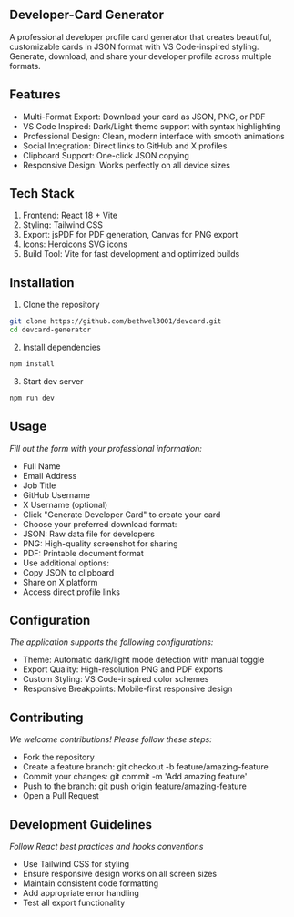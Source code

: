 ## Developer-Card Generator
A professional developer profile card generator that creates beautiful, customizable cards in JSON format with VS Code-inspired styling. Generate, download, and share your developer profile across multiple formats.

## Features
- Multi-Format Export: Download your card as JSON, PNG, or PDF
- VS Code Inspired: Dark/Light theme support with syntax highlighting
- Professional Design: Clean, modern interface with smooth animations
- Social Integration: Direct links to GitHub and X profiles
- Clipboard Support: One-click JSON copying
- Responsive Design: Works perfectly on all device sizes

## Tech Stack
1. Frontend: React 18 + Vite
2. Styling: Tailwind CSS
3. Export: jsPDF for PDF generation, Canvas for PNG export
4. Icons: Heroicons SVG icons
5. Build Tool: Vite for fast development and optimized builds

## Installation
1. Clone the repository
```bash
git clone https://github.com/bethwel3001/devcard.git
cd devcard-generator
```
2. Install dependencies
```bash
npm install
```
3. Start dev server
```bash
npm run dev
```
## Usage
*Fill out the form with your professional information:*

- Full Name
- Email Address
- Job Title
- GitHub Username
- X Username (optional)
- Click "Generate Developer Card" to create your card
- Choose your preferred download format:
- JSON: Raw data file for developers
- PNG: High-quality screenshot for sharing
- PDF: Printable document format
- Use additional options:
- Copy JSON to clipboard
- Share on X platform
- Access direct profile links

## Configuration
*The application supports the following configurations:*

- Theme: Automatic dark/light mode detection with manual toggle
- Export Quality: High-resolution PNG and PDF exports
- Custom Styling: VS Code-inspired color schemes
- Responsive Breakpoints: Mobile-first responsive design

## Contributing
*We welcome contributions! Please follow these steps:*

- Fork the repository
- Create a feature branch: git checkout -b feature/amazing-feature
- Commit your changes: git commit -m 'Add amazing feature'
- Push to the branch: git push origin feature/amazing-feature
- Open a Pull Request

## Development Guidelines
*Follow React best practices and hooks conventions*

- Use Tailwind CSS for styling
- Ensure responsive design works on all screen sizes
- Maintain consistent code formatting
- Add appropriate error handling
- Test all export functionality
